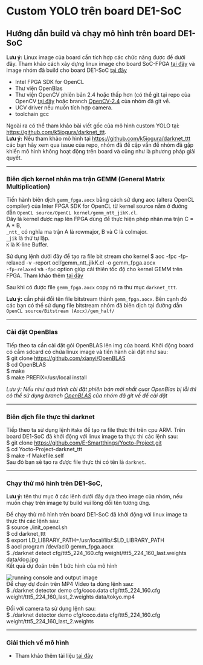 # Custom YOLO trên board DE1-SoC #

## Hướng dẫn build và chạy mô hình trên board DE1-SoC
**Lưu ý:** Linux image của board cần tích hợp các chức năng được đề dưới đây. Tham khảo cách xây dựng linux image cho board SoC-FPGA [tại đây](https://github.com/E-Smartthings/Yocto-Project/tree/linux-socfpga-3.18) và image nhóm đã build cho board DE1-SoC [tại đây](https://drive.google.com/drive/folders/14CX49q9BTDQJo5nZLdxpX3KJViThMZ4x?usp=sharing)
- Intel FPGA SDK for OpenCL
- Thư viện OpenBlas
- Thư viện OpenCV phiên bản 2.4 hoặc thấp hơn (có thể git tại repo của OpenCV [tại đây](https://github.com/opencv/opencv/tree/2.4) hoặc branch [OpenCV-2.4](https://github.com/E-Smartthings/Yocto-Project/tree/OpenCV-2.4) của nhóm đã git về.
- UCV driver nếu muốn tích hợp camera.
- toolchain gcc

Ngoài ra có thể tham khảo bài viết gốc của mô hình custom YOLO tại: https://github.com/k5iogura/darknet_ttt.    
**Lưu ý:** Nếu tham khảo mô hình tại https://github.com/k5iogura/darknet_ttt các bạn hãy xem qua issue của repo, nhóm đã đề cập vấn đề nhóm đã gặp khiến mô hình không hoạt động trên board và cũng như là phương pháp giải quyết.
***
### Biên dịch kernel nhân ma trận GEMM (General Matrix Multiplication)
Tiến hành biên dịch ```gemm_fpga.aocx``` bằng cách sử dụng aoc (altera OpenCL compiler) của Inter FPGA SDK for OpenCL từ kernel source nằm ở đường dẫn ```OpenCL source/OpenCL kernel/gemm_ntt_jikK.cl```.  
Đây là kernel được nạp lên FPGA dùng để thực hiện phép nhân ma trận C = A * B,  
```_ntt_``` có nghĩa ma trận A là rowmajor, B và C là colmajor.  
```_jik```  là thứ tự lặp.  
```K```     là K-line Buffer.

Sử dụng lệnh dưới đây để tạo ra file bit stream cho kernel
$ aoc -fpc -fp-relaxed -v -report ocl/gemm_ntt_jikK.cl -o gemm_fpga.aocx  
```-fp-relaxed``` và `-fpc` option giúp cải thiên tốc độ cho kernel GEMM trên FPGA. Tham khảo thêm [tại đây](https://www.intel.com/content/www/us/en/docs/programmable/683521/22-1/optimizing-floating-point-operations.html)  

Sau khi có được file `gemm_fpga.aocx` copy nó ra thư mục `darknet_ttt`.

**Lưu ý:** cần phải đổi tên file bitstream thành `gemm_fpga.aocx`.
Bên cạnh đó các bạn có thể sử dụng file bitstream nhóm đã biên dịch tại đường dẫn `OpenCL source/Bitstream (Aocx)/gem_half/`
***
### Cài đặt OpenBlas
Tiếp theo ta cần cài đặt gói OpenBLAS lên img của board. Khởi động board có cắm sdcard có chứa linux image và tiến hành cài đặt như sau:                
$ git clone https://github.com/xianyi/OpenBLAS  
$ cd OpenBLAS  
$ make  
$ make PREFIX=/usr/local install

*Lưu ý: Nếu như quá trình cài đặt phiên bản mới nhất cuar OpenBlas bị lỗi thì có thể sử dụng branch [OpenBLAS](https://github.com/E-Smartthings/Yocto-Project/tree/OpenBLAS) của nhóm đã git về để cài đặt*
***
### Biên dịch file thực thi darknet
Tiếp theo ta sử dụng lệnh `Make` để tạo ra file thực thi trên cpu ARM.
Trên board DE1-SoC đã khởi động với linux image ta thực thi các lệnh sau:                            
$ git clone https://github.com/E-Smartthings/Yocto-Project.git   
$ cd Yocto-Project-darknet_ttt  
$ make -f Makefile.self  
Sau đó bạn sẽ tạo ra được file thực thi có tên là `darknet`.
***
### Chạy thử mô hình trên DE1-SoC,  
**Lưu ý:** tên thư mục ở các lênh dưới đây dựa theo image của nhóm, nếu muốn chạy trên image tự build vui lòng đổi tên tương ứng.

Để chạy thử mô hình trên board DE1-SoC đã khởi động với linux image ta thực thi các lệnh sau:    
$ source ./init_opencl.sh  
$ cd darknet_ttt  
$ export LD_LIBRARY_PATH=/usr/local/lib/:$LD_LIBRARY_PATH  
$ aocl program /dev/acl0 gemm_fpga.aocx                     
$ ./darknet detect cfg/ttt5_224_160.cfg weight/ttt5_224_160_last.weights data/dog.jpg  
Kết quả dự đoán trên 1 bức hình của mô hình
                           
![running console and output image](predictions.jpg)  
Để chạy dự đoán trên MP4 Video ta dùng lệnh sau:      
$ ./darknet detector demo cfg/coco.data cfg/ttt5_224_160.cfg weight/ttt5_224_160_last_2.weights data/tokyo.mp4

Đối với camera ta sử dụng lệnh sau:      
$ ./darknet detector demo cfg/coco.data cfg/ttt5_224_160.cfg weight/ttt5_224_160_last_2.weights
***
### Giải thích về mô hình
- Tham khảo thêm tài liệu [tại đây](https://github.com/E-Smartthings/Yocto-Project/blob/darknet_ttt/Doc/18521608_18521613_KLTN.pdf)
